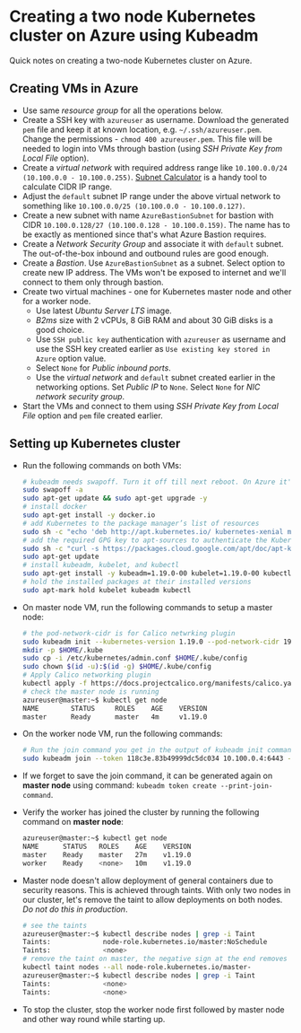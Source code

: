 # Creating a two node Kubernetes cluster on Azure using Kubeadm

Quick notes on creating a two-node Kubernetes cluster on Azure.

## Creating VMs in Azure

* Use same *resource group* for all the operations below.
* Create a SSH key with `azureuser` as username. Download the generated `pem` file and keep it at known location, e.g. `~/.ssh/azureuser.pem`. Change the permissions - `chmod 400 azureuser.pem`. This file will be needed to login into VMs through bastion (using *SSH Private Key from Local File* option).
* Create a *virtual network* with required address range like `10.100.0.0/24 (10.100.0.0 - 10.100.0.255)`. [Subnet Calculator](https://mxtoolbox.com/SubnetCalculator.aspx) is a handy tool to calculate CIDR IP range.
* Adjust the `default` subnet IP range under the above virtual network to something like `10.100.0.0/25 (10.100.0.0 - 10.100.0.127)`.
* Create a new subnet with name `AzureBastionSubnet` for bastion with CIDR `10.100.0.128/27 (10.100.0.128 - 10.100.0.159)`. The name has to be exactly as mentioned since that's what Azure Bastion requires.
* Create a *Network Security Group* and associate it with `default` subnet. The out-of-the-box inbound and outbound rules are good enough.
* Create a *Bastion*. Use `AzureBastionSubnet` as a subnet. Select option to create new IP address. The VMs won't be exposed to internet and we'll connect to them only through bastion.
* Create two virtual machines - one for Kubernetes master node and other for a worker node.
  * Use latest *Ubuntu Server LTS* image.
  * *B2ms* size with 2 vCPUs, 8 GiB RAM and about 30 GiB disks is a good choice.
  * Use `SSH public key` authentication with `azureuser` as username and use the SSH key created earlier as `Use existing key stored in Azure` option value.
  * Select `None` for *Public inbound ports*.
  * Use the *virtual network* and `default` subnet created earlier in the networking options. Set *Public IP* to `None`. Select `None` for *NIC network security group*.
* Start the VMs and connect to them using *SSH Private Key from Local File* option and `pem` file created earlier.

## Setting up Kubernetes cluster

* Run the following commands on both VMs:

  ```bash
  # kubeadm needs swapoff. Turn it off till next reboot. On Azure it's off by default.
  sudo swapoff -a
  sudo apt-get update && sudo apt-get upgrade -y
  # install docker
  sudo apt-get install -y docker.io
  # add Kubernetes to the package manager’s list of resources
  sudo sh -c "echo 'deb http://apt.kubernetes.io/ kubernetes-xenial main' >> /etc/apt/sources.list.d/kubernetes.list"
  # add the required GPG key to apt-sources to authenticate the Kubernetes related packages
  sudo sh -c "curl -s https://packages.cloud.google.com/apt/doc/apt-key.gpg | apt-key add -"
  sudo apt-get update
  # install kubeadm, kubelet, and kubectl
  sudo apt-get install -y kubeadm=1.19.0-00 kubelet=1.19.0-00 kubectl=1.19.0-00
  # hold the installed packages at their installed versions
  sudo apt-mark hold kubelet kubeadm kubectl
  ```

* On master node VM, run the following commands to setup a master node:

  ```bash
  # the pod-network-cidr is for Calico netwrking plugin
  sudo kubeadm init --kubernetes-version 1.19.0 --pod-network-cidr 192.168.0.0/16
  mkdir -p $HOME/.kube
  sudo cp -i /etc/kubernetes/admin.conf $HOME/.kube/config
  sudo chown $(id -u):$(id -g) $HOME/.kube/config
  # Apply Calico networking plugin
  kubectl apply -f https://docs.projectcalico.org/manifests/calico.yaml
  # check the master node is running
  azureuser@master:~$ kubectl get node
  NAME        STATUS     ROLES    AGE    VERSION
  master      Ready      master   4m     v1.19.0
  ```

* On the worker node VM, run the following commands:

  ```bash
  # Run the join command you get in the output of kubeadm init command on master
  sudo kubeadm join --token 118c3e.83b49999dc5dc034 10.100.0.4:6443 --discovery-token-ca-cert-hash sha256:40aa946e3f53e38271bae24723866f56c86d77efb49aedeb8a70cc189bfe2e1d
  ```

* If we forget to save the join command, it can be generated again on **master node** using command: `kubeadm token create --print-join-command`.

* Verify the worker has joined the cluster by running the following command on **master node**:

  ```bash
  azureuser@master:~$ kubectl get node
  NAME      STATUS   ROLES    AGE    VERSION
  master    Ready    master   27m    v1.19.0
  worker    Ready    <none>   10m    v1.19.0
  ```

* Master node doesn't allow deployment of general containers due to security reasons. This is achieved through taints. With only two nodes in our cluster, let's remove the taint to allow deployments on both nodes. *Do not do this in production*.

  ```bash
  # see the taints
  azureuser@master:~$ kubectl describe nodes | grep -i Taint
  Taints:             node-role.kubernetes.io/master:NoSchedule
  Taints:             <none>
  # remove the taint on master, the negative sign at the end removes the taint
  kubectl taint nodes --all node-role.kubernetes.io/master-
  azureuser@master:~$ kubectl describe nodes | grep -i Taint
  Taints:             <none>
  Taints:             <none>
  ```

* To stop the cluster, stop the worker node first followed by master node and other way round while starting up.
